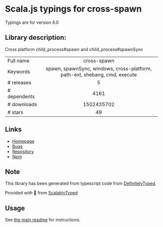 
# Scala.js typings for cross-spawn

Typings are for version 6.0

## Library description:
Cross platform child_process#spawn and child_process#spawnSync

|                    |                 |
| ------------------ | :-------------: |
| Full name          | cross-spawn |
| Keywords           | spawn, spawnSync, windows, cross-platform, path-ext, shebang, cmd, execute |
| # releases         | 5 |
| # dependents       | 4161 |
| # downloads        | 1502435702 |
| # stars            | 49 |

## Links
- [Homepage](https://github.com/moxystudio/node-cross-spawn)
- [Bugs](https://github.com/moxystudio/node-cross-spawn/issues)
- [Repository](https://github.com/moxystudio/node-cross-spawn)
- [Npm](https://www.npmjs.com/package/cross-spawn)
    


## Note
This library has been generated from typescript code from [DefinitelyTyped](https://definitelytyped.org).

Provided with :purple_heart: from [ScalablyTyped](https://github.com/oyvindberg/ScalablyTyped)

## Usage
See [the main readme](../../readme.md) for instructions.


